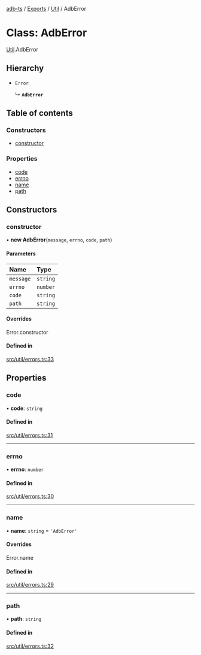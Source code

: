 [adb-ts](../README.md) / [Exports](../modules.md) / [Util](../modules/Util.md) / AdbError

# Class: AdbError

[Util](../modules/Util.md).AdbError

## Hierarchy

- `Error`

  ↳ **`AdbError`**

## Table of contents

### Constructors

- [constructor](Util.AdbError.md#constructor)

### Properties

- [code](Util.AdbError.md#code)
- [errno](Util.AdbError.md#errno)
- [name](Util.AdbError.md#name)
- [path](Util.AdbError.md#path)

## Constructors

### constructor

• **new AdbError**(`message`, `errno`, `code`, `path`)

#### Parameters

| Name | Type |
| :------ | :------ |
| `message` | `string` |
| `errno` | `number` |
| `code` | `string` |
| `path` | `string` |

#### Overrides

Error.constructor

#### Defined in

[src/util/errors.ts:33](https://github.com/Maaaartin/adb-ts/blob/5393493/src/util/errors.ts#L33)

## Properties

### code

• **code**: `string`

#### Defined in

[src/util/errors.ts:31](https://github.com/Maaaartin/adb-ts/blob/5393493/src/util/errors.ts#L31)

___

### errno

• **errno**: `number`

#### Defined in

[src/util/errors.ts:30](https://github.com/Maaaartin/adb-ts/blob/5393493/src/util/errors.ts#L30)

___

### name

• **name**: `string` = `'AdbError'`

#### Overrides

Error.name

#### Defined in

[src/util/errors.ts:29](https://github.com/Maaaartin/adb-ts/blob/5393493/src/util/errors.ts#L29)

___

### path

• **path**: `string`

#### Defined in

[src/util/errors.ts:32](https://github.com/Maaaartin/adb-ts/blob/5393493/src/util/errors.ts#L32)
